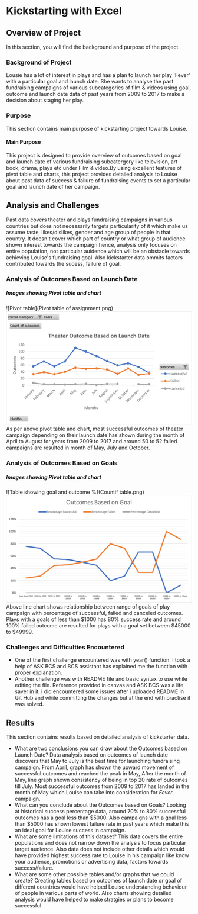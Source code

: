 # Kickstarting with Excel

## Overview of Project
In this section, you will find the background and purpose of the project.
### Background of Project
Lousie has a lot of interest in plays and has a plan to launch her play 'Fever' with a particular goal and launch date. She wants to analyse the past fundraising campaigns of various subcategories of film & videos using goal, outcome and launch date data of past years from 2009 to 2017 to make a decision about staging her play.  
### Purpose
This section contains main purpose of kickstarting project towards Louise.
#### Main Purpose
This project is designed to provide overview of outcomes based on goal and launch date of various fundraising subcatergory like television, art book, drama, plays etc under Film & video.By using excellent features of pivot table and charts, this project provides detailed analysis to Louise about past data of success & failure of fundraising events to set a particular goal and launch date of her campaign. 
## Analysis and Challenges
Past data covers theater and plays fundraising campaigns in various countries but does not necessarily targets particularity of it which make us assume taste, likes/dislikes, gender and age group of people in that country. It doesn't cover which part of country or what group of audience shown interest towards the campaign hence, analysis only focuses on entire population, not particular auidence which will be an obstacle towards achieving Louise's fundraising goal. Also kickstarter data ommits factors contributed towards the sucess, failure of goal. 
### Analysis of Outcomes Based on Launch Date 
##### Images showing Pivot table and chart
![Pivot table](Pivot table of assignment.png) 
![Theater outcomes based on Launch Date](Theater_outcomes_vs_Launch.png)
As per above pivot table and chart, most successful outcomes of theater campaign depending on their launch date has shown during the month of April to August for years from 2009 to 2017 and around 50 to 52 failed campaigns are resulted in month of May, July and October. 
### Analysis of Outcomes Based on Goals
##### Images showing Pivot table and chart
![Table showing goal and outcome %](Countif table.png)
![Outcomes vs Goals](Outcomes_vs_Goals.png)
Above line chart shows relationship between range of goals of play campaign with percentage of successful, failed and canceled outcomes. Plays with a goals of less than $1000 has 80% success rate and around 100% failed outcome are resulted for plays with a goal set between $45000 to $49999.
### Challenges and Difficulties Encountered
  - One of the first challenge encountered was with year() function. I took a help of ASK BCS and BCS assistant has explained me the function with proper explanation. 
  - Another challenge was with README file and basic syntax to use while editing the file. Reference provided in canvas and ASK BCS was a life saver in it, i did encountered some issues after i uploaded README in Git Hub and while committing the changes but at the end with practise it was solved. 
## Results
This section contains results based on detailed analysis of kickstarter data. 
- What are two conclusions you can draw about the Outcomes based on Launch Date?
Data analysis based on outcomes of launch date discovers that May to July is the best time for launching fundraising campaign. From April, graph has shown the upward movement of successful outcomes and reached the peak in May, After the month of May, line graph shown consistency of being in top 20 rate of outcomes till July. Most successful outcomes from 2009 to 2017 has landed in the month of May which Louise can take into consideration for *Fever* campaign. 
- What can you conclude about the Outcomes based on Goals?
Looking at historical success percentage data, around 70% to 80% successful outcomes has a goal less than $5000. Also campaigns with a goal less than $5000 has shown lowest failure rate in past years which make this an ideal goal for Louise success in campaign. 
- What are some limitations of this dataset?
This data covers the entire populations and does not narrow down the analysis to focus particular target audience. Also data does not include other details which would have provided highest success rate to Louise in his campaign like know your audience, promotions or advertising data, factors towards success/failure.
- What are some other possible tables and/or graphs that we could create?
Creating tables based on outcomes of launch date or goal of different countries would have helped Louise understanding behaviour of people in various parts of world. Also charts showing detailed analysis would have helped to make stratgies or plans to become successful. 